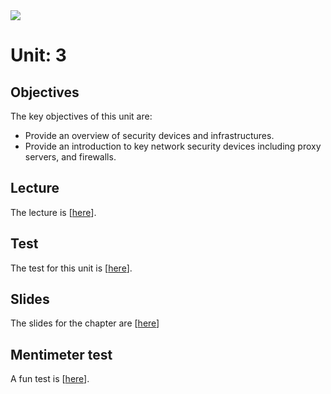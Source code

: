<img src="https://github.com/billbuchanan/csn09112/blob/master/zadditional/top_csn09112.png"/>
<h1>Unit: 3</h2>
<h2>Objectives</h2>
The key objectives of this unit are:
<ul>

<li>Provide an overview of security devices and infrastructures.</li>
<li>Provide an introduction to key network security devices including proxy servers, and firewalls.</li>

</ul>

<h2>Lecture</h2>

<p>The lecture is [<a href="https://www.youtube.com/watch?v=X5_OFQGywWE">here</a>].</p>
<h2>Test</h2>

<p>The test for this unit is [<a href="https://www.asecuritysite.com/tests/tests?sortBy=sfc06">here</a>].</p>


<h2>Slides</h2>
<p>The slides for the chapter are [<a href="https://github.com/billbuchanan/csn09112/blob/master/week03_ns/lecture/unit03_nets.pdf">here</a>]
  
  
  <h2>Mentimeter test</h2>
  <p>A fun test is [<a href="https://www.mentimeter.com/s/02c5d35a0ccf1b150b4b071528593f36/23236e92e0e4">here</a>].</p>
  
